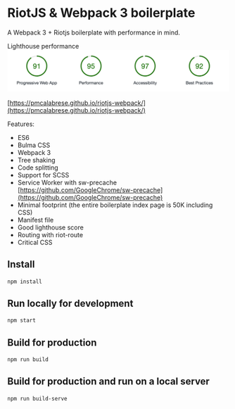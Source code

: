 # RiotJS & Webpack 3 boilerplate

A Webpack 3 + Riotjs boilerplate with performance in mind.

Lighthouse performance
![Image of Yaktocat](readme_assets/lighthouse_performance.png)

[https://pmcalabrese.github.io/riotjs-webpack/](https://pmcalabrese.github.io/riotjs-webpack/)

Features:
 - ES6
 - Bulma CSS
 - Webpack 3
 - Tree shaking
 - Code splitting
 - Support for SCSS
 - Service Worker with sw-precache [https://github.com/GoogleChrome/sw-precache](https://github.com/GoogleChrome/sw-precache)
 - Minimal footprint (the entire boilerplate index page is 50K including CSS)
 - Manifest file
 - Good lighthouse score
 - Routing with riot-route
 - Critical CSS

## Install

```bash
npm install
```

## Run locally for development

```bash
npm start
```

## Build for production

```bash
npm run build
```

## Build for production and run on a local server

```bash
npm run build-serve
```